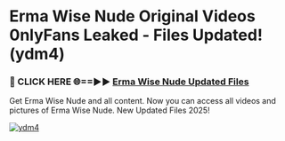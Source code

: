 # Erma Wise Nude Original Videos 0nlyFans Leaked - Files Updated! (ydm4)

<h3>🔴 CLICK HERE 🌐==►► <a href="https://tinyurl.com/y5r63du9" rel="nofollow">Erma Wise Nude Updated Files</a></h3>

Get Erma Wise Nude and all content. Now you can access all videos and pictures of Erma Wise Nude. New Updated Files 2025!

[![ydm4](https://i.imgur.com/UVo9nyh.gif)](https://tinyurl.com/y5r63du9)